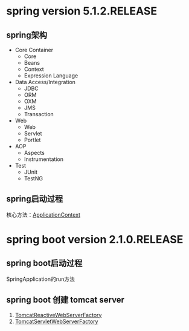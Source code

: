 # spring version 5.1.2.RELEASE
## spring架构
- Core Container
    - Core
    - Beans
    - Context
    - Expression Language
- Data Access/Integration
    - JDBC
    - ORM
    - OXM
    - JMS
    - Transaction
- Web
    - Web
    - Servlet
    - Portlet
- AOP
    - Aspects
    - Instrumentation
- Test
    - JUnit
    - TestNG

## spring启动过程
核心方法：[ApplicationContext](./context/support/AbstractApplicationContext.java#refresh())

# spring boot version 2.1.0.RELEASE
## spring boot启动过程
SpringApplication的run方法

## spring boot 创建 tomcat server
1. [TomcatReactiveWebServerFactory](./boot/web/embedded/tomcat/TomcatReactiveWebServerFactory.java#getWebServer())
2. [TomcatServletWebServerFactory](./boot/web/embedded/tomcat/TomcatServletWebServerFactory.java#getWebServer())